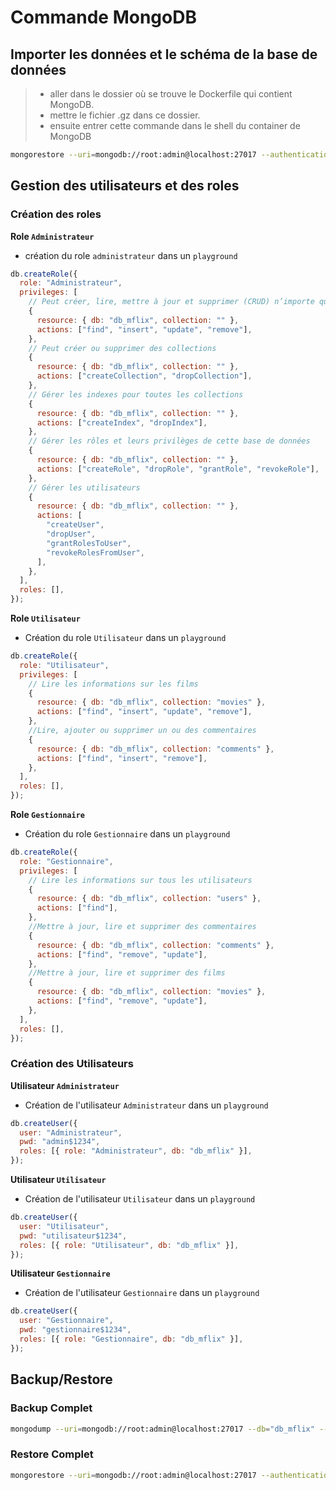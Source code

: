 # Commande MongoDB

## Importer les données et le schéma de la base de données

> - aller dans le dossier où se trouve le Dockerfile qui contient MongoDB.
> - mettre le fichier .gz dans ce dossier.
> - ensuite entrer cette commande dans le shell du container de MongoDB

```sh
mongorestore --uri=mongodb://root:admin@localhost:27017 --authenticationDatabase=admin  --gzip --archive=/backupdb/db_mflix.gz
```

## Gestion des utilisateurs et des roles

### Création des roles

**Role `Administrateur`**

- création du role `administrateur` dans un `playground`

```js
db.createRole({
  role: "Administrateur",
  privileges: [
    // Peut créer, lire, mettre à jour et supprimer (CRUD) n’importe quels documents des collections
    {
      resource: { db: "db_mflix", collection: "" },
      actions: ["find", "insert", "update", "remove"],
    },
    // Peut créer ou supprimer des collections
    {
      resource: { db: "db_mflix", collection: "" },
      actions: ["createCollection", "dropCollection"],
    },
    // Gérer les indexes pour toutes les collections
    {
      resource: { db: "db_mflix", collection: "" },
      actions: ["createIndex", "dropIndex"],
    },
    // Gérer les rôles et leurs privilèges de cette base de données
    {
      resource: { db: "db_mflix", collection: "" },
      actions: ["createRole", "dropRole", "grantRole", "revokeRole"],
    },
    // Gérer les utilisateurs
    {
      resource: { db: "db_mflix", collection: "" },
      actions: [
        "createUser",
        "dropUser",
        "grantRolesToUser",
        "revokeRolesFromUser",
      ],
    },
  ],
  roles: [],
});
```

**Role `Utilisateur`**

- Création du role `Utilisateur` dans un `playground`

```js
db.createRole({
  role: "Utilisateur",
  privileges: [
    // Lire les informations sur les films
    {
      resource: { db: "db_mflix", collection: "movies" },
      actions: ["find", "insert", "update", "remove"],
    },
    //Lire, ajouter ou supprimer un ou des commentaires
    {
      resource: { db: "db_mflix", collection: "comments" },
      actions: ["find", "insert", "remove"],
    },
  ],
  roles: [],
});
```

**Role `Gestionnaire`**

- Création du role `Gestionnaire` dans un `playground`

```js
db.createRole({
  role: "Gestionnaire",
  privileges: [
    // Lire les informations sur tous les utilisateurs
    {
      resource: { db: "db_mflix", collection: "users" },
      actions: ["find"],
    },
    //Mettre à jour, lire et supprimer des commentaires
    {
      resource: { db: "db_mflix", collection: "comments" },
      actions: ["find", "remove", "update"],
    },
    //Mettre à jour, lire et supprimer des films
    {
      resource: { db: "db_mflix", collection: "movies" },
      actions: ["find", "remove", "update"],
    },
  ],
  roles: [],
});
```

### Création des Utilisateurs

**Utilisateur `Administrateur`**

- Création de l'utilisateur `Administrateur` dans un `playground`

```js
db.createUser({
  user: "Administrateur",
  pwd: "admin$1234",
  roles: [{ role: "Administrateur", db: "db_mflix" }],
});
```

**Utilisateur `Utilisateur`**

- Création de l'utilisateur `Utilisateur` dans un `playground`

```js
db.createUser({
  user: "Utilisateur",
  pwd: "utilisateur$1234",
  roles: [{ role: "Utilisateur", db: "db_mflix" }],
});
```

**Utilisateur `Gestionnaire`**

- Création de l'utilisateur `Gestionnaire` dans un `playground`

```js
db.createUser({
  user: "Gestionnaire",
  pwd: "gestionnaire$1234",
  roles: [{ role: "Gestionnaire", db: "db_mflix" }],
});
```

## Backup/Restore

### Backup Complet

```sh
mongodump --uri=mongodb://root:admin@localhost:27017 --db="db_mflix" --authenticationDatabase=admin --gzip --out=./backupdb/mongodump-20250407-db_mflix
```

### Restore Complet

```sh
mongorestore --uri=mongodb://root:admin@localhost:27017 --authenticationDatabase=admin --gzip --dir=./backupdb/mongodump-20250407-db_mflix --drop
```
